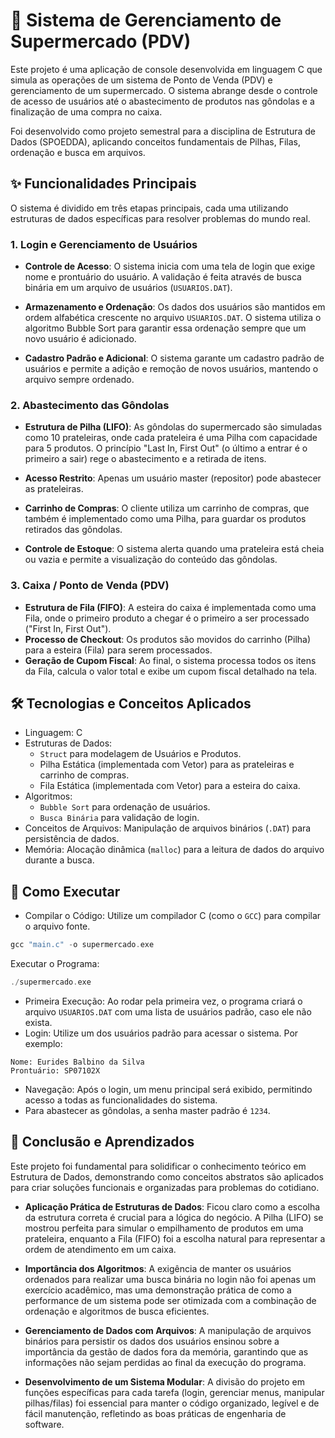 # 🛒 Sistema de Gerenciamento de Supermercado (PDV)
Este projeto é uma aplicação de console desenvolvida em linguagem C que simula as operações de um sistema de Ponto de Venda (PDV) e gerenciamento de um supermercado. O sistema abrange desde o controle de acesso de usuários até o abastecimento de produtos nas gôndolas e a finalização de uma compra no caixa.

Foi desenvolvido como projeto semestral para a disciplina de Estrutura de Dados (SPOEDDA), aplicando conceitos fundamentais de Pilhas, Filas, ordenação e busca em arquivos.

## ✨ Funcionalidades Principais
O sistema é dividido em três etapas principais, cada uma utilizando estruturas de dados específicas para resolver problemas do mundo real.

### 1. Login e Gerenciamento de Usuários
- **Controle de Acesso**: O sistema inicia com uma tela de login que exige nome e prontuário do usuário. A validação é feita através de busca binária em um arquivo de usuários (`USUARIOS.DAT`).

- **Armazenamento e Ordenação**: Os dados dos usuários são mantidos em ordem alfabética crescente no arquivo `USUARIOS.DAT`. O sistema utiliza o algoritmo Bubble Sort para garantir essa ordenação sempre que um novo usuário é adicionado.

- **Cadastro Padrão e Adicional**: O sistema garante um cadastro padrão de usuários  e permite a adição e remoção de novos usuários, mantendo o arquivo sempre ordenado.

### 2. Abastecimento das Gôndolas
- **Estrutura de Pilha (LIFO)**: As gôndolas do supermercado são simuladas como 10 prateleiras, onde cada prateleira é uma Pilha com capacidade para 5 produtos. O princípio "Last In, First Out" (o último a entrar é o primeiro a sair) rege o abastecimento e a retirada de itens.

- **Acesso Restrito**: Apenas um usuário master (repositor) pode abastecer as prateleiras.
- **Carrinho de Compras**: O cliente utiliza um carrinho de compras, que também é implementado como uma Pilha, para guardar os produtos retirados das gôndolas.
- **Controle de Estoque**: O sistema alerta quando uma prateleira está cheia ou vazia  e permite a visualização do conteúdo das gôndolas.

### 3. Caixa / Ponto de Venda (PDV)
- **Estrutura de Fila (FIFO)**: A esteira do caixa é implementada como uma Fila, onde o primeiro produto a chegar é o primeiro a ser processado ("First In, First Out").
- **Processo de Checkout**: Os produtos são movidos do carrinho (Pilha) para a esteira (Fila) para serem processados.
- **Geração de Cupom Fiscal**: Ao final, o sistema processa todos os itens da Fila, calcula o valor total e exibe um cupom fiscal detalhado na tela.

## 🛠️ Tecnologias e Conceitos Aplicados
- Linguagem: C
- Estruturas de Dados:
     - `Struct` para modelagem de Usuários e Produtos.
     - Pilha Estática (implementada com Vetor) para as prateleiras e carrinho de compras.
     - Fila Estática (implementada com Vetor) para a esteira do caixa.
- Algoritmos:
     - `Bubble Sort` para ordenação de usuários.
     - `Busca Binária` para validação de login.
- Conceitos de Arquivos: Manipulação de arquivos binários (`.DAT`) para persistência de dados.
- Memória: Alocação dinâmica (`malloc`) para a leitura de dados do arquivo durante a busca.

## 🚀 Como Executar
- Compilar o Código: Utilize um compilador C (como o `GCC`) para compilar o arquivo fonte.
```C
gcc "main.c" -o supermercado.exe
```
Executar o Programa:
```C
./supermercado.exe
```
- Primeira Execução: Ao rodar pela primeira vez, o programa criará o arquivo `USUARIOS.DAT` com uma lista de usuários padrão, caso ele não exista.
- Login: Utilize um dos usuários padrão para acessar o sistema. Por exemplo:
```
Nome: Eurides Balbino da Silva
Prontuário: SP07102X
```
- Navegação: Após o login, um menu principal será exibido, permitindo acesso a todas as funcionalidades do sistema. 
- Para abastecer as gôndolas, a senha master padrão é `1234`.

## 🧠 Conclusão e Aprendizados
Este projeto foi fundamental para solidificar o conhecimento teórico em Estrutura de Dados, demonstrando como conceitos abstratos são aplicados para criar soluções funcionais e organizadas para problemas do cotidiano.

- **Aplicação Prática de Estruturas de Dados**: Ficou claro como a escolha da estrutura correta é crucial para a lógica do negócio. A Pilha (LIFO) se mostrou perfeita para simular o empilhamento de produtos em uma prateleira, enquanto a Fila (FIFO) foi a escolha natural para representar a ordem de atendimento em um caixa. 

- **Importância dos Algoritmos**: A exigência de manter os usuários ordenados para realizar uma busca binária no login não foi apenas um exercício acadêmico, mas uma demonstração prática de como a performance de um sistema pode ser otimizada com a combinação de ordenação e algoritmos de busca eficientes. 

- **Gerenciamento de Dados com Arquivos**: A manipulação de arquivos binários para persistir os dados dos usuários ensinou sobre a importância da gestão de dados fora da memória, garantindo que as informações não sejam perdidas ao final da execução do programa.

- **Desenvolvimento de um Sistema Modular**: A divisão do projeto em funções específicas para cada tarefa (login, gerenciar menus, manipular pilhas/filas) foi essencial para manter o código organizado, legível e de fácil manutenção, refletindo as boas práticas de engenharia de software.
